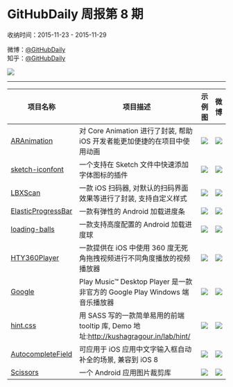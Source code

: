 # GitHubDaily 周报第 8 期

收纳时间：2015-11-23 - 2015-11-29

微博：[@GitHubDaily](https://weibo.com/GitHubDaily)    
知乎：[@GitHubDaily](https://www.zhihu.com/people/githubdaily)

![](https://raw.githubusercontent.com/GitHubDaily/GitHubDaily/master/assets/weixin.png)

---

项目名称 | 项目描述 | 示例图 | 微博
--- | --- | --- | ---
[ARAnimation](status.github_url) | 对 Core Animation 进行了封装, 帮助 iOS 开发者能更加便捷的在项目中使用动画 | ![](http://ww2.sinaimg.cn/large/006fiYtfgw1eyfomtt0u4g304g04rgm7.gif) | [![](https://raw.githubusercontent.com/GitHubDaily/GitHubDaily/master/assets/sina_logo.png)](https://weibo.com/5722964389/D66onjRic)
[sketch-iconfont](status.github_url) | 一个支持在 Sketch 文件中快速添加字体图标的插件 | ![](http://ww3.sinaimg.cn/large/006fiYtfjw1eygwgl80p8g30lc0ep7wh.gif) | [![](https://raw.githubusercontent.com/GitHubDaily/GitHubDaily/master/assets/sina_logo.png)](https://weibo.com/5722964389/D63MPkIy6)
[LBXScan](status.github_url) | 一款 iOS 扫码器, 对默认的扫码界面效果等进行了封装, 支持自定义样式 | ![](http://ww2.sinaimg.cn/large/006fiYtfgw1eyfoiz4i7gj30890eqmxx.jpg) | [![](https://raw.githubusercontent.com/GitHubDaily/GitHubDaily/master/assets/sina_logo.png)](https://weibo.com/5722964389/D5WXSv8cg)
[ElasticProgressBar](status.github_url) | 一款有弹性的 Android 加载进度条 | ![](http://ww3.sinaimg.cn/large/006fiYtfgw1eyfprvtvr8g30al0amq4p.gif) | [![](https://raw.githubusercontent.com/GitHubDaily/GitHubDaily/master/assets/sina_logo.png)](https://weibo.com/5722964389/D5UvFn5L4)
[loading-balls](status.github_url) | 一款支持高度配置的 Android 加载进度球 | ![](http://ww2.sinaimg.cn/large/006fiYtfjw1eyfm4yrtkeg305003sx68.gif) | [![](https://raw.githubusercontent.com/GitHubDaily/GitHubDaily/master/assets/sina_logo.png)](https://weibo.com/5722964389/D5NL1D34t)
[HTY360Player](status.github_url) | 一款提供在 iOS 中使用 360 度无死角拖拽视频进行不同角度播放的视频播放器 | ![](http://ww2.sinaimg.cn/large/006fiYtfjw1eyes89yn0ag30dc07ie84.gif) | [![](https://raw.githubusercontent.com/GitHubDaily/GitHubDaily/master/assets/sina_logo.png)](https://weibo.com/5722964389/D5Kz6qGUo)
[Google](status.github_url) | Play Music™ Desktop Player 是一款非官方的 Google Play Windows 端音乐播放器 | ![](http://ww1.sinaimg.cn/large/006fiYtfgw1eyent7u99ng30zv0mjn3m.gif) | [![](https://raw.githubusercontent.com/GitHubDaily/GitHubDaily/master/assets/sina_logo.png)](https://weibo.com/5722964389/D5FYtEtLM)
[hint.css](status.github_url) | 用 SASS 写的一款简单易用的前端 tooltip 库, Demo 地址:http://kushagragour.in/lab/hint/ | ![](http://ww2.sinaimg.cn/large/006fiYtfgw1eydmpy89ksg30hd0k8aff.gif) | [![](https://raw.githubusercontent.com/GitHubDaily/GitHubDaily/master/assets/sina_logo.png)](https://weibo.com/5722964389/D5BaelUBH)
[AutocompleteField](status.github_url) | 可应用于 iOS 应用中文字输入框自动补全的场景, 兼容到 iOS 8 | ![](http://ww2.sinaimg.cn/large/006fiYtfjw1eycf0au6rog30b80k0ke1.gif) | [![](https://raw.githubusercontent.com/GitHubDaily/GitHubDaily/master/assets/sina_logo.png)](https://weibo.com/5722964389/D5rDE99mp)
[Scissors](status.github_url) | 一个 Android 应用图片裁剪库 | ![](http://ww2.sinaimg.cn/large/006fiYtfjw1eycex9fy3fg308w0ftu10.gif) | [![](https://raw.githubusercontent.com/GitHubDaily/GitHubDaily/master/assets/sina_logo.png)](https://weibo.com/5722964389/D5nEO3pCG)
